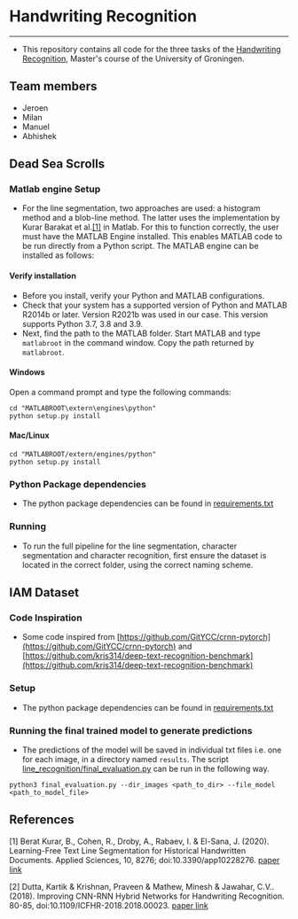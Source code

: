 # Handwriting Recognition
***
* This repository contains all code for the three tasks of the [Handwriting Recognition](https://www.rug.nl/ocasys/fwn/vak/show?code=WMAI019-05), Master's course of the University of Groningen.

## Team members
* Jeroen
* Milan
* Manuel
* Abhishek

## Dead Sea Scrolls
### Matlab engine Setup
* For the line segmentation, two approaches are used: a histogram method and a blob-line method. The latter uses the
implementation by Kurar Barakat et al.[[1]](#1) in Matlab. For this to function correctly, the user must have the MATLAB Engine
installed. This enables MATLAB code to be run directly from a Python script. The MATLAB engine can be installed as follows:

#### Verify installation
* Before you install, verify your Python and MATLAB configurations.
* Check that your system has a supported version of Python and MATLAB R2014b or later. Version R2021b was used in our case.
This version supports Python 3.7, 3.8 and 3.9.
* Next, find the path to the MATLAB folder. Start MATLAB and type `matlabroot` in the command window. Copy the path returned
by `matlabroot`.

#### Windows
Open a command prompt and type the following commands:
```
cd "MATLABROOT\extern\engines\python"
python setup.py install
```

#### Mac/Linux
```
cd "MATLABROOT/extern/engines/python"
python setup.py install
```

### Python Package dependencies
* The python package dependencies can be found in [requirements.txt](requirements.txt)

### Running
* To run the full pipeline for the line segmentation, character segmentation and character recognition, first ensure the
dataset is located in the correct folder, using the correct naming scheme.

## IAM Dataset
### Code Inspiration
* Some code inspired from [https://github.com/GitYCC/crnn-pytorch](https://github.com/GitYCC/crnn-pytorch) and [https://github.com/kris314/deep-text-recognition-benchmark](https://github.com/kris314/deep-text-recognition-benchmark)

### Setup
* The python package dependencies can be found in [requirements.txt](requirements.txt)

### Running the final trained model to generate predictions
* The predictions of the model will be saved in individual txt files i.e. one for each image, in a directory named `results`.
The script [line_recognition/final_evaluation.py](line_recognition/final_evaluation.py) can be run in the following way.
```
python3 final_evaluation.py --dir_images <path_to_dir> --file_model <path_to_model_file>
```

## References
<a id="1">[1]</a>
Berat Kurar, B., Cohen, R., Droby, A., Rabaev, I. & El-Sana, J. (2020). Learning-Free Text Line Segmentation for Historical
Handwritten Documents.
Applied Sciences, 10, 8276; doi:10.3390/app10228276.
[paper link](https://www.researchgate.net/profile/Berat-Barakat/publication/347109911_Learning-Free_Text_Line_Segmentation_for_Historical_Handwritten_Documents/links/6005e26a45851553a053b11c/Learning-Free-Text-Line-Segmentation-for-Historical-Handwritten-Documents.pdf)

<a id="2">[2]</a>
Dutta, Kartik & Krishnan, Praveen & Mathew, Minesh & Jawahar, C.V.. (2018). Improving CNN-RNN Hybrid Networks for Handwriting Recognition.
80-85, doi:10.1109/ICFHR-2018.2018.00023.
[paper link](http://cdn.iiit.ac.in/cdn/cvit.iiit.ac.in/images/ConferencePapers/2018/improving-cnn-rnn.pdf)
